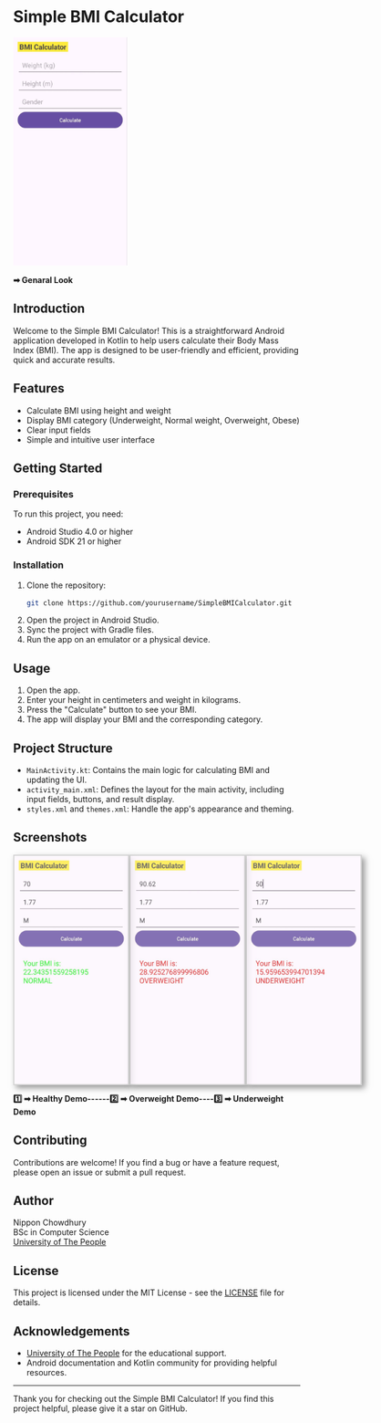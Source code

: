 # Simple BMI Calculator

<img src="s3.jpg" alt="Example Image" width="200" height="400">
<p><strong>  ➡ Genaral Look</strong></p>


## Introduction
Welcome to the Simple BMI Calculator! This is a straightforward Android application developed in Kotlin to help users calculate their Body Mass Index (BMI). The app is designed to be user-friendly and efficient, providing quick and accurate results.

## Features
- Calculate BMI using height and weight
- Display BMI category (Underweight, Normal weight, Overweight, Obese)
- Clear input fields
- Simple and intuitive user interface

## Getting Started

### Prerequisites
To run this project, you need:
- Android Studio 4.0 or higher
- Android SDK 21 or higher

### Installation
1. Clone the repository:
    ```sh
    git clone https://github.com/yourusername/SimpleBMICalculator.git
    ```
2. Open the project in Android Studio.
3. Sync the project with Gradle files.
4. Run the app on an emulator or a physical device.

## Usage
1. Open the app.
2. Enter your height in centimeters and weight in kilograms.
3. Press the "Calculate" button to see your BMI.
4. The app will display your BMI and the corresponding category.

## Project Structure
- `MainActivity.kt`: Contains the main logic for calculating BMI and updating the UI.
- `activity_main.xml`: Defines the layout for the main activity, including input fields, buttons, and result display.
- `styles.xml` and `themes.xml`: Handle the app's appearance and theming.

## Screenshots
<div style="display: flex;">
    <img src="s2.jpg" alt="Healthy Demo" width="200" height="400" style="box-shadow: 5px 5px 10px rgba(0, 0, 0, 0.5); border: 2px solid #ccc; opacity: 0.8; transition: all 0.3s;"> 
    <img src="s4.jpg" alt="Overweight Demo" width="200" height="400" style="box-shadow: 5px 5px 10px rgba(0, 0, 0, 0.5); border: 2px solid #ccc; opacity: 0.8; transition: all 0.3s;">
    <img src="s1.jpg" alt="Underweight Demo" width="200" height="400" style="box-shadow: 5px 5px 10px rgba(0, 0, 0, 0.5); border: 2px solid #ccc; opacity: 0.8; transition: all 0.3s;">
</div>
<p><strong> 1️⃣ ➡ Healthy Demo------2️⃣ ➡ Overweight Demo----3️⃣ ➡ Underweight Demo </strong></p>



## Contributing
Contributions are welcome! If you find a bug or have a feature request, please open an issue or submit a pull request.

## Author
Nippon Chowdhury  
BSc in Computer Science  
[University of The People](https://www.uopeople.edu/)

## License
This project is licensed under the MIT License - see the [LICENSE](LICENSE) file for details.

## Acknowledgements
- [University of The People](https://www.uopeople.edu/) for the educational support.
- Android documentation and Kotlin community for providing helpful resources.

---

Thank you for checking out the Simple BMI Calculator! If you find this project helpful, please give it a star on GitHub.
